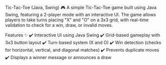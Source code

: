 Tic-Tac-Toe (Java, Swing) 🎮
A simple Tic-Tac-Toe game built using Java Swing, featuring a 2-player mode with an interactive UI. The game allows players to take turns placing "X" and "O" on a 3x3 grid, with real-time validation to check for a win, draw, or invalid moves.

Features ✨
✔️ Interactive UI using Java Swing
✔️ Grid-based gameplay with 3x3 button layout
✔️ Turn-based system (X and O)
✔️ Win detection (checks for horizontal, vertical, and diagonal matches)
✔️ Prevents duplicate moves 
✔️ Displays a winner message or announces a draw
